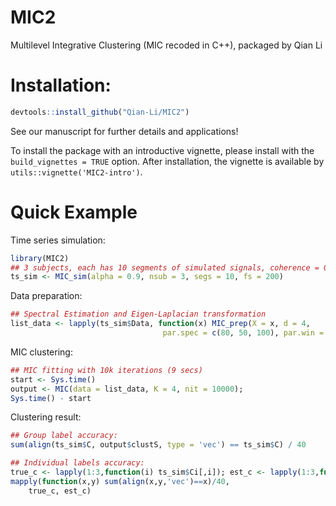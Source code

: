 # MIC2
Multilevel Integrative Clustering (MIC recoded in C++), packaged by Qian Li

# Installation:
```r
devtools::install_github("Qian-Li/MIC2")
```

See our manuscript for further details and applications!

To install the package with an introductive vignette, please install with
the `build_vignettes = TRUE` option. After installation, the vignette 
is available by `utils::vignette('MIC2-intro')`.

# Quick Example

Time series simulation:
```r
library(MIC2)
## 3 subjects, each has 10 segments of simulated signals, coherence = 0.9
ts_sim <- MIC_sim(alpha = 0.9, nsub = 3, segs = 10, fs = 200)
```

Data preparation:
```r
## Spectral Estimation and Eigen-Laplacian transformation
list_data <- lapply(ts_sim$Data, function(x) MIC_prep(X = x, d = 4,
                                  par.spec = c(80, 50, 100), par.win = c(3, 1)))
```


MIC clustering:
```r
## MIC fitting with 10k iterations (9 secs)
start <- Sys.time()
output <- MIC(data = list_data, K = 4, nit = 10000); 
Sys.time() - start
```

Clustering result:
```r
## Group label accuracy:
sum(align(ts_sim$C, output$clustS, type = 'vec') == ts_sim$C) / 40

## Individual labels accuracy:
true_c <- lapply(1:3,function(i) ts_sim$Ci[,i]); est_c <- lapply(1:3,function(i) output$clustC[i,])
mapply(function(x,y) sum(align(x,y,'vec')==x)/40,
    true_c, est_c)
```
